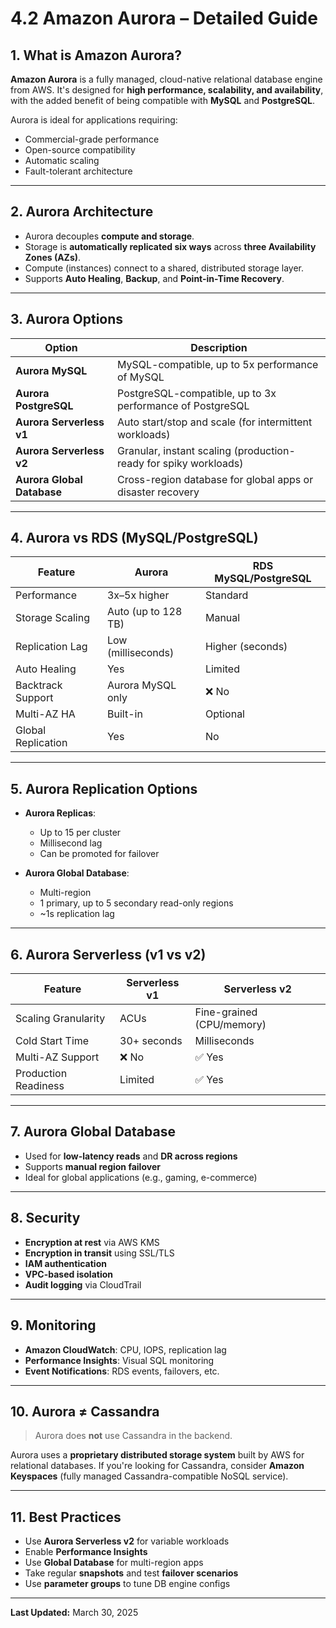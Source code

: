 
# 4.2 Amazon Aurora – Detailed Guide

## 1. What is Amazon Aurora?

**Amazon Aurora** is a fully managed, cloud-native relational database engine from AWS. It's designed for **high performance, scalability, and availability**, with the added benefit of being compatible with **MySQL** and **PostgreSQL**.

Aurora is ideal for applications requiring:
- Commercial-grade performance
- Open-source compatibility
- Automatic scaling
- Fault-tolerant architecture

---

## 2. Aurora Architecture

- Aurora decouples **compute and storage**.
- Storage is **automatically replicated six ways** across **three Availability Zones (AZs)**.
- Compute (instances) connect to a shared, distributed storage layer.
- Supports **Auto Healing**, **Backup**, and **Point-in-Time Recovery**.

---

## 3. Aurora Options

| Option                   | Description                                                                      |
|--------------------------|----------------------------------------------------------------------------------|
| **Aurora MySQL**         | MySQL-compatible, up to 5x performance of MySQL                                  |
| **Aurora PostgreSQL**    | PostgreSQL-compatible, up to 3x performance of PostgreSQL                        |
| **Aurora Serverless v1** | Auto start/stop and scale (for intermittent workloads)                           |
| **Aurora Serverless v2** | Granular, instant scaling (production-ready for spiky workloads)                 |
| **Aurora Global Database** | Cross-region database for global apps or disaster recovery                     |

---

## 4. Aurora vs RDS (MySQL/PostgreSQL)

| Feature                    | Aurora                         | RDS MySQL/PostgreSQL          |
|----------------------------|--------------------------------|-------------------------------|
| Performance                | 3x–5x higher                    | Standard                      |
| Storage Scaling            | Auto (up to 128 TB)            | Manual                        |
| Replication Lag            | Low (milliseconds)             | Higher (seconds)              |
| Auto Healing               | Yes                            | Limited                       |
| Backtrack Support          | Aurora MySQL only              | ❌ No                         |
| Multi-AZ HA                | Built-in                       | Optional                      |
| Global Replication         | Yes                            | No                            |

---

## 5. Aurora Replication Options

- **Aurora Replicas**:
  - Up to 15 per cluster
  - Millisecond lag
  - Can be promoted for failover

- **Aurora Global Database**:
  - Multi-region
  - 1 primary, up to 5 secondary read-only regions
  - ~1s replication lag

---

## 6. Aurora Serverless (v1 vs v2)

| Feature                 | Serverless v1                 | Serverless v2                       |
|-------------------------|-------------------------------|-------------------------------------|
| Scaling Granularity     | ACUs                          | Fine-grained (CPU/memory)           |
| Cold Start Time         | 30+ seconds                   | Milliseconds                        |
| Multi-AZ Support        | ❌ No                         | ✅ Yes                              |
| Production Readiness    | Limited                       | ✅ Yes                              |

---

## 7. Aurora Global Database

- Used for **low-latency reads** and **DR across regions**
- Supports **manual region failover**
- Ideal for global applications (e.g., gaming, e-commerce)

---

## 8. Security

- **Encryption at rest** via AWS KMS
- **Encryption in transit** using SSL/TLS
- **IAM authentication**
- **VPC-based isolation**
- **Audit logging** via CloudTrail

---

## 9. Monitoring

- **Amazon CloudWatch**: CPU, IOPS, replication lag
- **Performance Insights**: Visual SQL monitoring
- **Event Notifications**: RDS events, failovers, etc.

---

## 10. Aurora ≠ Cassandra

> Aurora does **not** use Cassandra in the backend.

Aurora uses a **proprietary distributed storage system** built by AWS for relational databases. If you're looking for Cassandra, consider **Amazon Keyspaces** (fully managed Cassandra-compatible NoSQL service).

---

## 11. Best Practices

- Use **Aurora Serverless v2** for variable workloads
- Enable **Performance Insights**
- Use **Global Database** for multi-region apps
- Take regular **snapshots** and test **failover scenarios**
- Use **parameter groups** to tune DB engine configs

---

**Last Updated:** March 30, 2025
